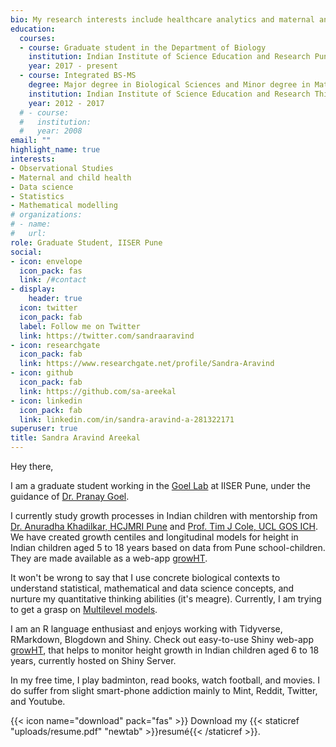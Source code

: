 ```yaml
---
bio: My research interests include healthcare analytics and maternal and child health.
education:
  courses:
  - course: Graduate student in the Department of Biology
    institution: Indian Institute of Science Education and Research Pune
    year: 2017 - present
  - course: Integrated BS-MS 
    degree: Major degree in Biological Sciences and Minor degree in Mathematics
    institution: Indian Institute of Science Education and Research Thiruvananthapuram
    year: 2012 - 2017
  # - course: 
  #   institution: 
  #   year: 2008
email: ""
highlight_name: true
interests:
- Observational Studies
- Maternal and child health
- Data science
- Statistics
- Mathematical modelling
# organizations:
# - name:
#   url: 
role: Graduate Student, IISER Pune
social:
- icon: envelope
  icon_pack: fas
  link: /#contact
- display:
    header: true
  icon: twitter
  icon_pack: fab
  label: Follow me on Twitter
  link: https://twitter.com/sandraaravind
- icon: researchgate
  icon_pack: fab
  link: https://www.researchgate.net/profile/Sandra-Aravind
- icon: github
  icon_pack: fab
  link: https://github.com/sa-areekal
- icon: linkedin
  icon_pack: fab
  link: linkedin.com/in/sandra-aravind-a-281322171
superuser: true
title: Sandra Aravind Areekal
---
```


Hey there,

I am a graduate student working in the [Goel Lab](https://digimed.acads.iiserpune.ac.in/) at IISER Pune, under the guidance of [Dr. Pranay Goel](https://www.iiserpune.ac.in/research/department/biology/people/faculty/regular-faculty/pranay-goel/271).

I currently study growth processes in Indian children with mentorship from [Dr. Anuradha Khadilkar, HCJMRI Pune](https://www.researchgate.net/profile/Anuradha-Khadilkar-2) and [Prof. Tim J Cole, UCL GOS ICH](https://scholar.google.com/citations?user=1P_yQocAAAAJ&hl=en). We have created growth centiles and longitudinal models for height in Indian children aged 5 to 18 years based on data from Pune school-children. They are made available as a web-app [growHT](http://210.212.192.176:3838/growHT/).   


 It won't be wrong to say that I use concrete biological contexts to understand statistical, mathematical and data science concepts, and nurture my quantitative thinking abilities (it's meagre). Currently, I am trying to get a grasp on [Multilevel models](https://en.wikipedia.org/wiki/Multilevel_model).

 I am an R language enthusiast and enjoys working with Tidyverse, RMarkdown, Blogdown and Shiny. Check out easy-to-use Shiny web-app [growHT](http://210.212.192.176:3838/growHT/), that helps to monitor height growth in Indian children aged 6 to 18 years, currently hosted on Shiny Server. 

 In my free time, I play badminton, read books, watch football, and movies. I do suffer from slight smart-phone addiction mainly to Mint, Reddit, Twitter, and Youtube. 
 

{{< icon name="download" pack="fas" >}} Download my {{< staticref "uploads/resume.pdf" "newtab" >}}resumé{{< /staticref >}}.
